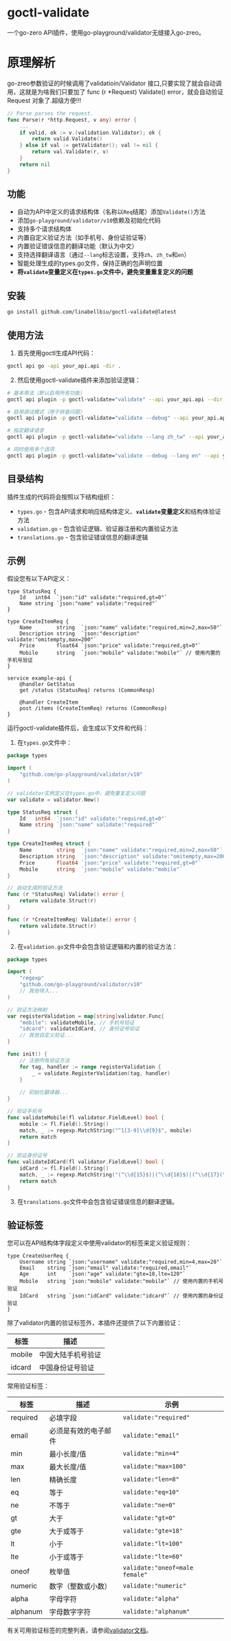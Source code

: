 # goctl-validate
一个go-zero API插件，使用go-playground/validator无缝接入go-zreo。

# 原理解析
go-zreo参数验证的时候调用了validatioin/Validator 接口,只要实现了就会自动调用，这就是为啥我们只要加了 func (r *Request) Validate() error，就会自动验证 Request 对象了.超级方便!!!

```go
// Parse parses the request.
func Parse(r *http.Request, v any) error {
	...
	if valid, ok := v.(validation.Validator); ok {
		return valid.Validate()
	} else if val := getValidator(); val != nil {
		return val.Validate(r, v)
	}
	return nil
}
```

## 功能

- 自动为API中定义的请求结构体（名称以`Req`结尾）添加`Validate()`方法
- 添加`go-playground/validator/v10`依赖及初始化代码
- 支持多个请求结构体
- 内置自定义验证方法（如手机号、身份证验证等）
- 内置验证错误信息的翻译功能（默认为中文）
- 支持选择翻译语言（通过`--lang`标志设置，支持`zh`、`zh_tw`和`en`）
- 智能处理生成的types.go文件，保持正确的包声明位置
- **将`validate`变量定义在`types.go`文件中，避免变量重复定义的问题**


## 安装

```bash
go install github.com/linabellbiu/goctl-validate@latest
```

## 使用方法

1. 首先使用goctl生成API代码：

```bash
goctl api go -api your_api.api -dir .
```

2. 然后使用goctl-validate插件来添加验证逻辑：

```bash
# 基本用法（默认启用所有功能）
goctl api plugin -p goctl-validate="validate" --api your_api.api --dir .

# 启用调试模式（用于排查问题）
goctl api plugin -p goctl-validate="validate --debug" --api your_api.api --dir .

# 指定翻译语言
goctl api plugin -p goctl-validate="validate --lang zh_tw" --api your_api.api --dir .

# 同时使用多个选项
goctl api plugin -p goctl-validate="validate --debug --lang en" --api your_api.api --dir .
```

## 目录结构

插件生成的代码将会按照以下结构组织：

- `types.go` - 包含API请求和响应结构体定义、**`validate`变量定义**和结构体验证方法
- `validation.go` - 包含验证逻辑、验证器注册和内置验证方法
- `translations.go` - 包含验证错误信息的翻译逻辑

## 示例

假设您有以下API定义：

```api
type StatusReq {
    Id   int64  `json:"id" validate:"required,gt=0"`
    Name string `json:"name" validate:"required"`
}

type CreateItemReq {
    Name        string  `json:"name" validate:"required,min=2,max=50"`
    Description string  `json:"description" validate:"omitempty,max=200"`
    Price       float64 `json:"price" validate:"required,gt=0"`
    Mobile      string  `json:"mobile" validate:"mobile"` // 使用内置的手机号验证
}

service example-api {
    @handler GetStatus
    get /status (StatusReq) returns (CommonResp)
    
    @handler CreateItem
    post /items (CreateItemReq) returns (CommonResp)
}
```

运行goctl-validate插件后，会生成以下文件和代码：

1. 在`types.go`文件中：

```go
package types

import (
    "github.com/go-playground/validator/v10"
)

// validator实例定义在types.go中，避免重复定义问题
var validate = validator.New()

type StatusReq struct {
    Id   int64  `json:"id" validate:"required,gt=0"`
    Name string `json:"name" validate:"required"`
}

type CreateItemReq struct {
    Name        string  `json:"name" validate:"required,min=2,max=50"`
    Description string  `json:"description" validate:"omitempty,max=200"`
    Price       float64 `json:"price" validate:"required,gt=0"`
    Mobile      string  `json:"mobile" validate:"mobile"`
}

// 自动生成的验证方法
func (r *StatusReq) Validate() error {
    return validate.Struct(r)
}

func (r *CreateItemReq) Validate() error {
    return validate.Struct(r)
}
```

2. 在`validation.go`文件中会包含验证逻辑和内置的验证方法：

```go
package types

import (
    "regexp"
    "github.com/go-playground/validator/v10"
    // 其他导入...
)

// 验证方法映射
var registerValidation = map[string]validator.Func{
    "mobile": validateMobile, // 手机号验证
    "idcard": validateIdCard, // 身份证号验证
    // 其他自定义验证...
}

func init() {
    // 注册所有验证方法
    for tag, handler := range registerValidation {
        _ = validate.RegisterValidation(tag, handler)
    }
    
    // 初始化翻译器...
}

// 验证手机号
func validateMobile(fl validator.FieldLevel) bool {
    mobile := fl.Field().String()
    match, _ := regexp.MatchString("^1[3-9]\\d{9}$", mobile)
    return match
}

// 验证身份证号
func validateIdCard(fl validator.FieldLevel) bool {
    idCard := fl.Field().String()
    match, _ := regexp.MatchString("(^\\d{15}$)|(^\\d{18}$)|(^\\d{17}(\\d|X|x)$)", idCard)
    return match
}
```

3. 在`translations.go`文件中会包含验证错误信息的翻译逻辑。

## 验证标签

您可以在API结构体字段定义中使用validator的标签来定义验证规则：

```api
type CreateUserReq {
    Username string `json:"username" validate:"required,min=4,max=20"`
    Email    string `json:"email" validate:"required,email"`
    Age      int    `json:"age" validate:"gte=18,lte=120"`
    Mobile   string `json:"mobile" validate:"mobile"` // 使用内置的手机号验证
    IdCard   string `json:"idCard" validate:"idcard"` // 使用内置的身份证验证
}
```

除了validator内置的验证标签外，本插件还提供了以下内置验证：

| 标签 | 描述 |
|-----|------|
| mobile | 中国大陆手机号验证 |
| idcard | 中国身份证号验证 |

常用验证标签：

| 标签 | 描述 | 示例 |
|-----|------|------|
| required | 必填字段 | `validate:"required"` |
| email | 必须是有效的电子邮件 | `validate:"email"` |
| min | 最小长度/值 | `validate:"min=4"` |
| max | 最大长度/值 | `validate:"max=100"` |
| len | 精确长度 | `validate:"len=8"` |
| eq | 等于 | `validate:"eq=10"` |
| ne | 不等于 | `validate:"ne=0"` |
| gt | 大于 | `validate:"gt=0"` |
| gte | 大于或等于 | `validate:"gte=18"` |
| lt | 小于 | `validate:"lt=100"` |
| lte | 小于或等于 | `validate:"lte=60"` |
| oneof | 枚举值 | `validate:"oneof=male female"` |
| numeric | 数字（整数或小数） | `validate:"numeric"` |
| alpha | 字母字符 | `validate:"alpha"` |
| alphanum | 字母数字字符 | `validate:"alphanum"` |

有关可用验证标签的完整列表，请参阅[validator文档](https://pkg.go.dev/github.com/go-playground/validator/v10)。
